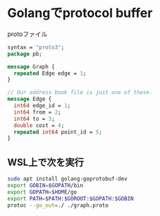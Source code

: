 # Golangでprotocol buffer

protoファイル
```proto
syntax = "proto3";
package pb;

message Graph {
  repeated Edge edge = 1;
}

// Our address book file is just one of these.
message Edge {
  int64 edge_id = 1;
  int64 from = 2;
  int64 to = 3;
  double cost = 4;
  repeated int64 point_id = 5;
}
```

## WSL上で次を実行

```sh
sudo apt install golang-goprotobuf-dev
export GOBIN=$GOPATH/bin
export GOPATH=$HOME/go
export PATH=$PATH:$GOROOT:$GOPATH:$GOBIN
protoc --go_out=./ ./graph.proto
```